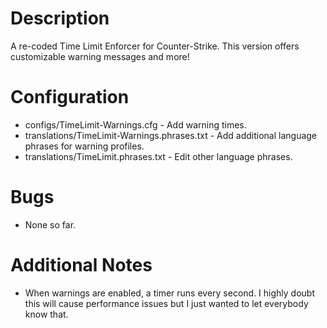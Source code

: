 # Description
A re-coded Time Limit Enforcer for Counter-Strike. This version offers customizable warning messages and more!

# Configuration
* configs/TimeLimit-Warnings.cfg - Add warning times.
* translations/TimeLimit-Warnings.phrases.txt - Add additional language phrases for warning profiles.
* translations/TimeLimit.phrases.txt - Edit other language phrases.

# Bugs
* None so far.

# Additional Notes
* When warnings are enabled, a timer runs every second. I highly doubt this will cause performance issues but I just wanted to let everybody know that.
